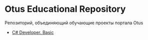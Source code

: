 # Otus Educational Repository
Репозиторий, объединяющий обучающие проекты портала Otus

* [C# Developer. Basic](CSharp%20Developer%20Basic)